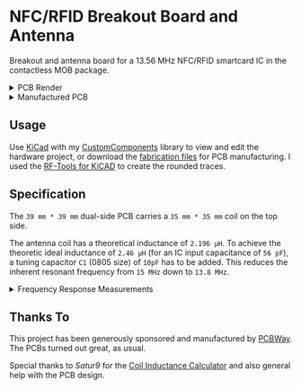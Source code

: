 # NFC/RFID Breakout Board and Antenna

Breakout and antenna board for a 13.56 MHz NFC/RFID smartcard IC in the contactless MOB package.

<details>
  <summary>PCB Render</summary>
  
![PCB render](https://raw.githubusercontent.com/StarGate01/rfid-breakout/master/images/render.jpg)
</details>
<details>
  <summary>Manufactured PCB</summary>
  
![PCB done](https://raw.githubusercontent.com/StarGate01/rfid-breakout/master/images/pcbs_r1_1.jpg)
 
Manufactured by [PCBWay](https://www.pcbway.com/).
</details>

## Usage

Use [KiCad](https://www.kicad.org/) with my [CustomComponents](https://github.com/StarGate01/KiCadLibs) library to view and edit the hardware project, or download the [fabrication files](https://github.com/StarGate01/rfid-breakout/tree/master/fabrication/rev1_1/gerber) for PCB manufacturing. I used the [RF-Tools for KiCAD](https://github.com/easyw/RF-tools-KiCAD) to create the rounded traces.

## Specification

The `39 mm * 39 mm` dual-side PCB carries a `35 mm * 35 mm` coil on the top side.

The antenna coil has a theoretical inductance of `2.196 µH`. To achieve the theoretic ideal inductance of `2.46 µH` (for an IC input capacitance of `56 pF`), a tuning capacitor `C1` (0805 size) of `10pF` has to be added. This reduces the inherent resonant frequency from `15 MHz` down to `13.8 MHz`.

<details>
  <summary>Frequency Response Measurements</summary>
  
  These measuremetns were conducted using the [NanoNVA](https://nanorfe.com/) device.
  
![Frequency Response](https://raw.githubusercontent.com/StarGate01/rfid-breakout/master/images/measure.png)
</details>

## Thanks To

This project has been generously sponsored and manufactured by [PCBWay](https://www.pcbway.com/). The PCBs turned out great, as usual.

Special thanks to *Satur9* for the [Coil Inductance Calculator](https://forum.dangerousthings.com/t/coil-inductance-calculator/4952) and also general help with the PCB design.
